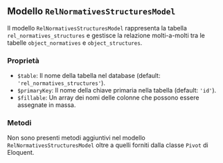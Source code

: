 ## Modello `RelNormativesStructuresModel`

Il modello `RelNormativesStructuresModel` rappresenta la tabella `rel_normatives_structures` e gestisce la relazione molti-a-molti tra le tabelle `object_normatives` e `object_structures`.

### Proprietà

* `$table`: Il nome della tabella nel database (default: `'rel_normatives_structures'`).
* `$primaryKey`: Il nome della chiave primaria nella tabella (default: `'id'`).
* `$fillable`: Un array dei nomi delle colonne che possono essere assegnate in massa.

### Metodi

Non sono presenti metodi aggiuntivi nel modello `RelNormativesStructuresModel` oltre a quelli forniti dalla classe `Pivot` di Eloquent.
